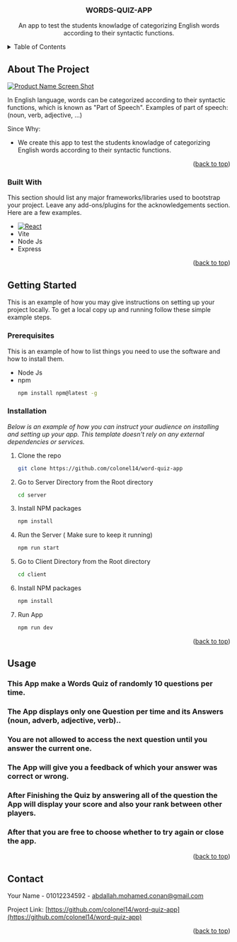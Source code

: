 <!-- Improved compatibility of back to top link: See: https://github.com/othneildrew/Best-README-Template/pull/73 -->

<a name="readme-top"></a>

<!-- PROJECT LOGO -->
<br />
<div align="center">

  <h3 align="center">WORDS-QUIZ-APP</h3>

  <p align="center">
    An app to test the students knowladge of categorizing English words according to their syntactic functions.
  </p>
</div>

<!-- TABLE OF CONTENTS -->
<details>
  <summary>Table of Contents</summary>
  <ol>
    <li>
      <a href="#about-the-project">About The Project</a>
      <ul>
        <li><a href="#built-with">Built With</a></li>
      </ul>
    </li>
    <li>
      <a href="#getting-started">Getting Started</a>
      <ul>
        <li><a href="#prerequisites">Prerequisites</a></li>
        <li><a href="#installation">Installation</a></li>
      </ul>
    </li>
    <li><a href="#usage">Usage</a></li>
    <li><a href="#contact">Contact</a></li>
  </ol>
</details>

<!-- ABOUT THE PROJECT -->

## About The Project

[![Product Name Screen Shot][app-screenshot]](https://example.com)

In English language, words can be categorized according to their syntactic functions, which is known as "Part of Speech".
Examples of part of speech: (noun, verb, adjective, ...)

Since Why:

- We create this app to test the students knowladge of categorizing English words according to their syntactic functions.

<p align="right">(<a href="#readme-top">back to top</a>)</p>

### Built With

This section should list any major frameworks/libraries used to bootstrap your project. Leave any add-ons/plugins for the acknowledgements section. Here are a few examples.

- [![React][react.js]][react-url]
- Vite
- Node Js
- Express

<p align="right">(<a href="#readme-top">back to top</a>)</p>

<!-- GETTING STARTED -->

## Getting Started

This is an example of how you may give instructions on setting up your project locally.
To get a local copy up and running follow these simple example steps.

### Prerequisites

This is an example of how to list things you need to use the software and how to install them.

- Node Js
- npm
  ```sh
  npm install npm@latest -g
  ```

### Installation

_Below is an example of how you can instruct your audience on installing and setting up your app. This template doesn't rely on any external dependencies or services._

1. Clone the repo
   ```sh
   git clone https://github.com/colonel14/word-quiz-app
   ```
2. Go to Server Directory from the Root directory
   ```sh
   cd server
   ```
3. Install NPM packages
   ```sh
   npm install
   ```
4. Run the Server ( Make sure to keep it running)
   ```sh
   npm run start
   ```
5. Go to Client Directory from the Root directory
   ```sh
   cd client
   ```
6. Install NPM packages
   ```sh
   npm install
   ```
7. Run App
   ```sh
   npm run dev
   ```

<p align="right">(<a href="#readme-top">back to top</a>)</p>

<!-- USAGE EXAMPLES -->

## Usage

### This App make a Words Quiz of randomly 10 questions per time.
### The App displays only one Question per time and its Answers (noun, adverb, adjective, verb)..
### You are not allowed to access the next question until you answer the current one.
### The App will give you a feedback of which your answer was correct or wrong.
### After Finishing the Quiz by answering all of the question the App will display your score and also your rank between other players.
### After that you are free to choose whether to try again or close the app.

<p align="right">(<a href="#readme-top">back to top</a>)</p>

<!-- CONTACT -->

## Contact

Your Name - 01012234592 - abdallah.mohamed.conan@gmail.com

Project Link: [https://github.com/colonel14/word-quiz-app](https://github.com/colonel14/word-quiz-app)

<p align="right">(<a href="#readme-top">back to top</a>)</p>

<!-- MARKDOWN LINKS & IMAGES -->
<!-- https://www.markdownguide.org/basic-syntax/#reference-style-links -->

[linkedin-url]: https://www.linkedin.com/in/drColonel/
[app-screenshot]: images/Screenshot.png
[react.js]: https://img.shields.io/badge/React-20232A?style=for-the-badge&logo=react&logoColor=61DAFB
[react-url]: https://reactjs.org/
